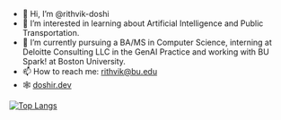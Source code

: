 - 👋 Hi, I’m @rithvik-doshi
- 👀 I’m interested in learning about Artificial Intelligence and Public Transportation.
- 🌱 I’m currently pursuing a BA/MS in Computer Science, interning at Deloitte Consulting LLC in the GenAI Practice and working with BU Spark! at Boston University.
- 📫 How to reach me: rithvik@bu.edu
- 🕸️ [doshir.dev](doshir.dev)

[![Top Langs](https://github-readme-stats.vercel.app/api/top-langs/?username=rithvik-doshi&layout=compact)](https://github.com/anuraghazra/github-readme-stats)

<!---
rithvik-doshi/rithvik-doshi is a ✨ special ✨ repository because its `README.md` (this file) appears on your GitHub profile.
You can click the Preview link to take a look at your changes.
--->
